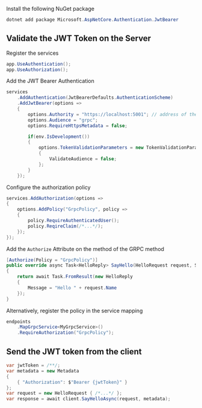 Install the following NuGet package
```powershell
dotnet add package Microsoft.AspNetCore.Authentication.JwtBearer
```

## Validate the JWT Token on the Server

Register the services
```csharp
app.UseAuthentication();
app.UseAuthorization();
```

Add the JWT Bearer Authentication
```csharp
services
    .AddAuthentication(JwtBearerDefaults.AuthenticationScheme)
    .AddJwtBearer(options =>
    {
        options.Authority = "https://localhost:5001"; // address of the OAuth Server
        options.Audience = "grpc";
        options.RequireHttpsMetadata = false;

        if(env.IsDevelopment())
        {
	        options.TokenValidationParameters = new TokenValidationParameters
	        {
	            ValidateAudience = false;
	        };
        }
    });
```

Configure the authorization policy
```csharp
services.AddAuthorization(options =>
{
    options.AddPolicy("GrpcPolicy", policy =>
    {
        policy.RequireAuthenticatedUser();
        policy.ReqireClaim(/*...*/);
    });
});
```

Add the `Authorize` Attribute on the method of the GRPC method
```csharp
[Authorize(Policy = "GrpcPolicy")]
public override async Task<HelloReply> SayHello(HelloRequest request, ServerCallContext context)
{
    return await Task.FromResult(new HelloReply
    {
        Message = "Hello " + request.Name
    });
}
```

Alternatively, register the policy in the service mapping
```csharp
endpoints
    .MapGrpcService<MyGrpcService>()
    .RequireAuthorization("GrpcPolicy");
```

## Send the JWT token from the client

```csharp
var jwtToken = /**/;
var metadata = new Metadata
{
    { "Authorization": $"Bearer {jwtToken}" }
};
var request = new HelloRequest { /*...*/ };
var response = await client.SayHelloAsync(request, metadata);
```
